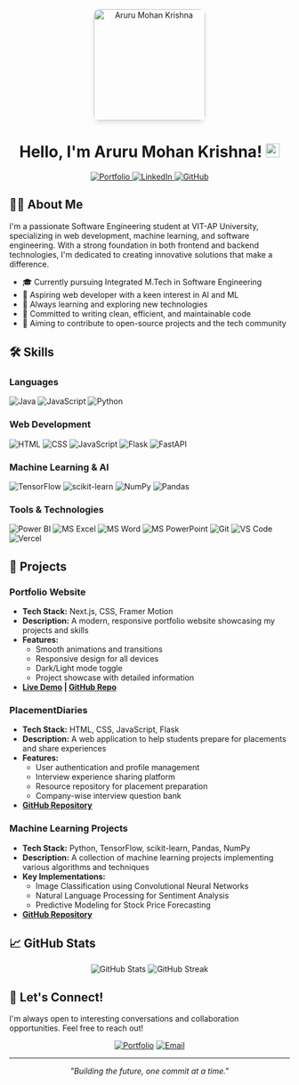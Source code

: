 <div align="center">

<img src="https://hebbkx1anhila5yf.public.blob.vercel-storage.com/WhatsApp%20Image%202025-01-02%20at%2014.40.03_1cfbe5db.jpg-lWxwDQIBrUSGSI5Vpbl7vPcjp18Aui.jpeg" alt="Aruru Mohan Krishna" width="200" style="border-radius: 10px; box-shadow: 0 4px 8px rgba(0,0,0,0.1);" />

# Hello, I'm Aruru Mohan Krishna! <img src="https://media.giphy.com/media/hvRJCLFzcasrR4ia7z/giphy.gif" width="25px">

<p align="center">
  <a href="https://v0-portfolio-rwsbk0ixl3i-alndyx.vercel.app/">
    <img src="https://img.shields.io/badge/Portfolio-8A2BE2?style=for-the-badge&logo=vercel&logoColor=white" alt="Portfolio" />
  </a>
  <a href="https://www.linkedin.com/in/aruru-mohan-krishna-79b851226/">
    <img src="https://img.shields.io/badge/LinkedIn-0077B5?style=for-the-badge&logo=linkedin&logoColor=white" alt="LinkedIn" />
  </a>
  <a href="https://github.com/mohankrishna1123">
    <img src="https://img.shields.io/badge/GitHub-100000?style=for-the-badge&logo=github&logoColor=white" alt="GitHub" />
  </a>
</p>

</div>

## 👨‍💻 About Me

I'm a passionate Software Engineering student at VIT-AP University, specializing in web development, machine learning, and software engineering. With a strong foundation in both frontend and backend technologies, I'm dedicated to creating innovative solutions that make a difference.

- 🎓 Currently pursuing Integrated M.Tech in Software Engineering
- 💼 Aspiring web developer with a keen interest in AI and ML
- 🌱 Always learning and exploring new technologies
- 🚀 Committed to writing clean, efficient, and maintainable code
- 🌟 Aiming to contribute to open-source projects and the tech community

## 🛠️ Skills

### Languages
![Java](https://img.shields.io/badge/Java-ED8B00?style=for-the-badge&logo=openjdk&logoColor=white)
![JavaScript](https://img.shields.io/badge/JavaScript-F7DF1E?style=for-the-badge&logo=javascript&logoColor=black)
![Python](https://img.shields.io/badge/Python-3776AB?style=for-the-badge&logo=python&logoColor=white)

### Web Development
![HTML](https://img.shields.io/badge/HTML5-E34F26?style=for-the-badge&logo=html5&logoColor=white)
![CSS](https://img.shields.io/badge/CSS3-1572B6?style=for-the-badge&logo=css3&logoColor=white)
![JavaScript](https://img.shields.io/badge/JavaScript-F7DF1E?style=for-the-badge&logo=javascript&logoColor=black)
![Flask](https://img.shields.io/badge/Flask-000000?style=for-the-badge&logo=flask&logoColor=white)
![FastAPI](https://img.shields.io/badge/FastAPI-009688?style=for-the-badge&logo=fastapi&logoColor=white)

### Machine Learning & AI
![TensorFlow](https://img.shields.io/badge/TensorFlow-FF6F00?style=for-the-badge&logo=tensorflow&logoColor=white)
![scikit-learn](https://img.shields.io/badge/scikit_learn-F7931E?style=for-the-badge&logo=scikit-learn&logoColor=white)
![NumPy](https://img.shields.io/badge/NumPy-013243?style=for-the-badge&logo=numpy&logoColor=white)
![Pandas](https://img.shields.io/badge/Pandas-150458?style=for-the-badge&logo=pandas&logoColor=white)

### Tools & Technologies
![Power BI](https://img.shields.io/badge/Power_BI-F2C811?style=for-the-badge&logo=powerbi&logoColor=black)
![MS Excel](https://img.shields.io/badge/Microsoft_Excel-217346?style=for-the-badge&logo=microsoft-excel&logoColor=white)
![MS Word](https://img.shields.io/badge/Microsoft_Word-2B579A?style=for-the-badge&logo=microsoft-word&logoColor=white)
![MS PowerPoint](https://img.shields.io/badge/Microsoft_PowerPoint-B7472A?style=for-the-badge&logo=microsoft-powerpoint&logoColor=white)
![Git](https://img.shields.io/badge/Git-F05032?style=for-the-badge&logo=git&logoColor=white)
![VS Code](https://img.shields.io/badge/VS_Code-007ACC?style=for-the-badge&logo=visual-studio-code&logoColor=white)
![Vercel](https://img.shields.io/badge/Vercel-000000?style=for-the-badge&logo=vercel&logoColor=white)


## 🚀 Projects

### Portfolio Website
- **Tech Stack:** Next.js, CSS, Framer Motion
- **Description:** A modern, responsive portfolio website showcasing my projects and skills
- **Features:**
  - Smooth animations and transitions
  - Responsive design for all devices
  - Dark/Light mode toggle
  - Project showcase with detailed information
- **[Live Demo](https://1ex5yiy18k2wortk.vercel.app/) | [GitHub Repo](https://github.com/MohanKrishna369/portfolio)**

### PlacementDiaries
- **Tech Stack:** HTML, CSS, JavaScript, Flask
- **Description:** A web application to help students prepare for placements and share experiences
- **Features:**
  - User authentication and profile management
  - Interview experience sharing platform
  - Resource repository for placement preparation
  - Company-wise interview question bank
- **[GitHub Repository](https://github.com/MohanKrishna36/PlacementDiaries)**

### Machine Learning Projects
- **Tech Stack:** Python, TensorFlow, scikit-learn, Pandas, NumPy
- **Description:** A collection of machine learning projects implementing various algorithms and techniques
- **Key Implementations:**
  - Image Classification using Convolutional Neural Networks
  - Natural Language Processing for Sentiment Analysis
  - Predictive Modeling for Stock Price Forecasting
- **[GitHub Repository](https://github.com/mohankrishna1123/ml-projects)**

## 📈 GitHub Stats

<div align="center">
  <img src="https://github-readme-stats.vercel.app/api?username=MohanKrishna36&show_icons=true&theme=radical&hide_border=true&count_private=true" alt="GitHub Stats" />
  <img src="https://github-readme-streak-stats.herokuapp.com/?user=MohanKrishna36 & theme=radical&hide_border=true" alt="GitHub Streak" />
</div>

## 🤝 Let's Connect!

I'm always open to interesting conversations and collaboration opportunities. Feel free to reach out!

<div align="center">

[![Portfolio](https://img.shields.io/badge/Portfolio-Visit%20Site-purple?style=for-the-badge&logo=vercel)](https://1ex5yiy18k2wortk.vercel.app/)
[![Email](https://img.shields.io/badge/Email-Contact%20Me-red?style=for-the-badge&logo=gmail)](mailto:mohankrishnaaruru@gmail.com)

</div>

---

<div align="center">
  <em>"Building the future, one commit at a time."</em>
</div>
